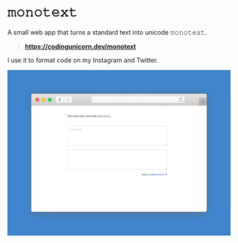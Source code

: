 # 𝚖𝚘𝚗𝚘𝚝𝚎𝚡𝚝
A small web app that turns a standard text into unicode 𝚖𝚘𝚗𝚘𝚝𝚎𝚡𝚝.

> **https://codingunicorn.dev/monotext**

I use it to format code on my Instagram and Twitter.

![](screen.png)